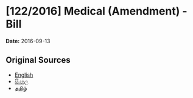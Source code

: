 # [122/2016] Medical (Amendment) - Bill

**Date:** 2016-09-13

## Original Sources

- [English](https://documents.gov.lk/view/bills/2016/9/122-2016_E.pdf)
- [සිංහල](https://documents.gov.lk/view/bills/2016/9/122-2016_S.pdf)
- [தமிழ்](https://documents.gov.lk/view/bills/2016/9/122-2016_T.pdf)
